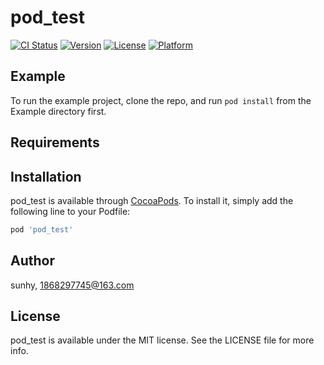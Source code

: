 # pod_test

[![CI Status](https://img.shields.io/travis/sunhy/pod_test.svg?style=flat)](https://travis-ci.org/sunhy/pod_test)
[![Version](https://img.shields.io/cocoapods/v/pod_test.svg?style=flat)](https://cocoapods.org/pods/pod_test)
[![License](https://img.shields.io/cocoapods/l/pod_test.svg?style=flat)](https://cocoapods.org/pods/pod_test)
[![Platform](https://img.shields.io/cocoapods/p/pod_test.svg?style=flat)](https://cocoapods.org/pods/pod_test)

## Example

To run the example project, clone the repo, and run `pod install` from the Example directory first.

## Requirements

## Installation

pod_test is available through [CocoaPods](https://cocoapods.org). To install
it, simply add the following line to your Podfile:

```ruby
pod 'pod_test'
```

## Author

sunhy, 1868297745@163.com

## License

pod_test is available under the MIT license. See the LICENSE file for more info.

